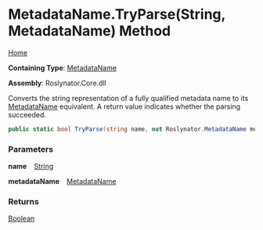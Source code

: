 # MetadataName\.TryParse\(String, MetadataName\) Method

[Home](../../../README.md)

**Containing Type**: [MetadataName](../README.md)

**Assembly**: Roslynator\.Core\.dll

  
Converts the string representation of a fully qualified metadata name to its [MetadataName](../README.md) equivalent\.
A return value indicates whether the parsing succeeded\.

```csharp
public static bool TryParse(string name, out Roslynator.MetadataName metadataName)
```

### Parameters

**name** &ensp; [String](https://docs.microsoft.com/en-us/dotnet/api/system.string)

**metadataName** &ensp; [MetadataName](../README.md)

### Returns

[Boolean](https://docs.microsoft.com/en-us/dotnet/api/system.boolean)

